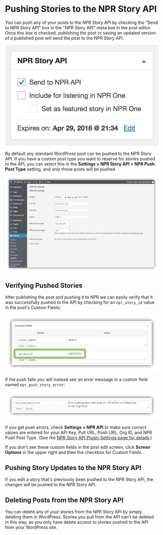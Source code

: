 # Pushing Stories to the NPR Story API

You can push any of your posts to the NPR Story API by checking the "Send to NPR Story API" box in the "NPR Story API" meta box in the post editor. Once this box is checked, publishing the post or saving an updated version of a published post will send the post to the NPR Story API.

![Push to NPR button in the post edit screen](assets/img/push-to-npr-api.png)

By default any standard WordPress post can be pushed to the NPR Story API. If you have a custom post type you want to reserve for stories pushed to the API, you can select this in the **Settings > NPR Story API > NPR Push Post Type** setting, and only those posts will be pushed. 

![NPR Story API plugin settings page](assets/img/npr-api-wp-plugin-settings.png)

## Verifying Pushed Stories

After publishing the post and pushing it to NPR we can easily verify that it was successfully pushed to the API by checking for an `npr_story_id` value in the post's Custom Fields:

![Custom Fields in a post showing an NPR story iD](assets/img/post-custom-fields-api.png)

If the push fails you will instead see an error message in a custom field named `npr_push_story_error`:

![NPR Story API push error message](assets/img/npr-api-push-error.png)

If you get push errors, check **Settings > NPR API** to make sure correct values are entered for your API Key, Pull URL, Push URL, Org ID, and NPR Push Post Type. (See the [NPR Story API Plugin Settings page for details](settings.md).)

If you don't see these custom fields in the post edit screen, click **Screen Options** in the upper right and then the checkbox for Custom Fields.

## Pushing Story Updates to the NPR Story API

If you edit a story that's previously been pushed to the NPR Story API, the changes will be pushed to the NPR Story API.

## Deleting Posts from the NPR Story API

You can delete any of your stories from the NPR Story API by simply deleting them in WordPress. Stories you pull from the API can't be deleted in this way, as you only have delete access to stories pushed to the API from your WordPress site.
